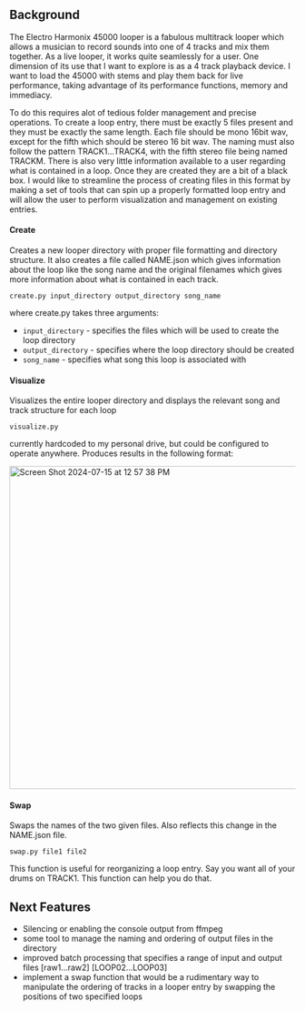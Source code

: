 ## Background

The Electro Harmonix 45000 looper is a fabulous multitrack looper which allows a musician to record sounds into one of 4 tracks and mix them together. As a live looper, it works quite seamlessly for a user. One dimension of its use that I want to explore is as a 4 track playback device. I want to load the 45000 with stems and play them back for live performance, taking advantage of its performance functions, memory and immediacy.

To do this requires alot of tedious folder management and precise operations. To create a loop entry, there must be exactly 5 files present and they must be exactly the same length. Each file should be mono 16bit wav, except for the fifth which should be stereo 16 bit wav. The naming must also follow the pattern TRACK1...TRACK4, with the fifth stereo file being named TRACKM. There is also very little information available to a user regarding what is contained in a loop. Once they are created they are a bit of a black box. I would like to streamline the process of creating files in this format by making a set of tools that can spin up a properly formatted loop entry and will allow the user to perform visualization and management on existing entries. 

#### Create

Creates a new looper directory with proper file formatting and directory structure. It also creates a file called NAME.json which gives information about the loop like the song name and the original filenames which gives more information about what is contained in each track.

```create.py input_directory output_directory song_name```

where create.py takes three arguments:

- ```input_directory```  - specifies the files which will be used to create the loop directory
- ```output_directory``` - specifies where the loop directory should be created
- ```song_name```        - specifies what song this loop is associated with

#### Visualize

Visualizes the entire looper directory and displays the relevant song and track structure for each loop

```visualize.py```

currently hardcoded to my personal drive, but could be configured to operate anywhere. Produces results in the following format:

<img width="568" alt="Screen Shot 2024-07-15 at 12 57 38 PM" src="https://github.com/user-attachments/assets/999a6dc9-9b3c-4901-8e8e-1d74f7c64374">

#### Swap

Swaps the names of the two given files. Also reflects this change in the NAME.json file.

```swap.py file1 file2```

This function is useful for reorganizing a loop entry. Say you want all of your drums on TRACK1. This function can help you do that.

## Next Features

- Silencing or enabling the console output from ffmpeg
- some tool to manage the naming and ordering of output files in the directory
- improved batch processing that specifies a range of input and output files [raw1...raw2] [LOOP02...LOOP03]
- implement a swap function that would be a rudimentary way to manipulate the ordering of tracks in a looper entry by swapping the positions of two specified loops
